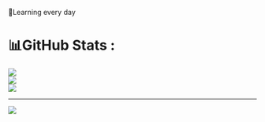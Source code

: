 🌱Learning every day

# 📊GitHub Stats :
![](https://github-readme-stats.vercel.app/api?username=its-quan-ng&theme=synthwave&hide_border=false&include_all_commits=true&count_private=true)<br/>
![](https://github-readme-streak-stats.herokuapp.com/?user=its-quan-ng&theme=synthwave&hide_border=false)<br/>
![](https://github-readme-stats.vercel.app/api/top-langs/?username=its-quan-ng&theme=synthwave&hide_border=false&include_all_commits=true&count_private=true&layout=compact)

---
[![](https://visitcount.itsvg.in/api?id=its-quan-ng&icon=0&color=0)](https://visitcount.itsvg.in)


